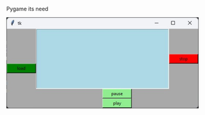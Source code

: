 Pygame its need

![](https://github.com/schnuppi1984/Simple-MP3-Player/blob/main/simple%20player.jpg)